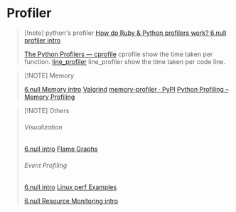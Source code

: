 # Profiler

> [!note] python's profiler
> [How do Ruby & Python profilers work? ](https://jvns.ca/blog/2017/12/17/how-do-ruby---python-profilers-work-/)
> [6.null profiler intro](files/slides/6.null/missing%20semester%20en.pdf#page=68&selection=81,0,81,9)
>
> [The Python Profilers — cprofile](https://docs.python.org/3/library/profile.html)
> cprofile show the time taken per function.
> [line_profiler](https://github.com/pyutils/line_profiler?tab=readme-ov-file)
> line_profiler show the time taken per code line.

> [!NOTE] Memory
> 
> [6.null Memory intro](files/slides/6.null/missing%20semester%20en.pdf#page=71&selection=11,0,11,6)
> [Valgrind](https://valgrind.org/)
> [memory-profiler · PyPI](https://pypi.org/project/memory-profiler/)
> [Python Profiling – Memory Profiling](https://www.alexisalulema.com/2022/08/07/python-profiling-memory-profiling-part-3-final/)

> [!NOTE] Others
> ###### Visualization
> [6.null intro](files/slides/6.null/missing%20semester%20en.pdf#page=72&selection=11,0,11,13)
> [Flame Graphs](https://www.brendangregg.com/flamegraphs.html)
> ###### Event Profiling
> [6.null intro](files/slides/6.null/missing%20semester%20en.pdf#page=71&selection=212,0,212,15)
> [Linux perf Examples](https://www.brendangregg.com/perf.html)
> 
> [6.null Resource Monitoring intro](files/slides/6.null/missing%20semester%20en.pdf#page=72&selection=50,0,50,19)